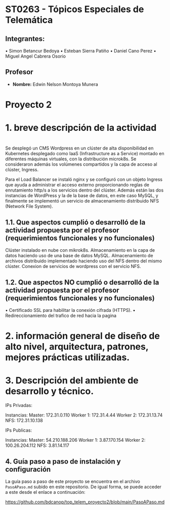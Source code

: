# ST0263 - Tópicos Especiales de Telemática

## Integrantes:
•	Simon Betancur Bedoya
•	Esteban Sierra Patiño
•	Daniel Cano Perez
•	Miguel Angel Cabrera Osorio

## Profesor
- **Nombre:** Edwin Nelson Montoya Munera

# Proyecto 2
#
# 1. breve descripción de la actividad
#
Se desplegó un CMS Wordpress en un clúster de alta disponibilidad en Kubernetes desplegado como IaaS (Infrastructure as a Service) montado en diferentes máquinas virtuales, con la distribución microk8s. Se consideraron además los volúmenes compartidos y la capa de acceso al clúster, Ingress.

Para el Load Balancer se instaló nginx y se configuró con un objeto Ingress que ayuda a administrar el acceso externo proporcionando reglas de enrutamiento http/s a los servicios dentro del clúster. Además están las dos instancias de WordPress y la de la base de datos, en este caso MySQL, y finalmente se implementó un servicio de almacenamiento distribuido NFS (Network File System).

## 1.1. Que aspectos cumplió o desarrolló de la actividad propuesta por el profesor (requerimientos funcionales y no funcionales)
Clúster instalado en nube con mikrok8s.
Almacenamiento en la capa de datos haciendo uso de una base de datos MySQL.
Almacenamiento de archivos distribuido implementado haciendo uso del NFS dentro del mismo clúster.
Conexion de servicios de wordpress con el servicio NFS.

## 1.2. Que aspectos NO cumplió o desarrolló de la actividad propuesta por el profesor (requerimientos funcionales y no funcionales)
• Certificado SSL para habilitar la conexión cifrada (HTTPS).
•	Redireccionamiento del trafico de red hacia la pagina


# 2. información general de diseño de alto nivel, arquitectura, patrones, mejores prácticas utilizadas.

# 3. Descripción del ambiente de desarrollo y técnico.

IPs Privadas:

Instancias:
Master: 172.31.0.110
Worker 1: 172.31.4.44
Worker 2: 172.31.13.74
NFS: 172.31.10.138

IPs Publicas:

Instancias:
Master: 54.210.188.206
Worker 1: 3.87.170.154
Worker 2: 100.26.204.112
NFS: 3.81.14.117

## 4. Guía paso a paso de instalación y configuración

La guía paso a paso de este proyecto se encuentra en el archivo ```PasoAPaso.md``` subido en este repositorio. De igual forma, se puede acceder a este desde el enlace a continuación:

https://github.com/bdcanop/top_telem_proyecto2/blob/main/PasoAPaso.md
